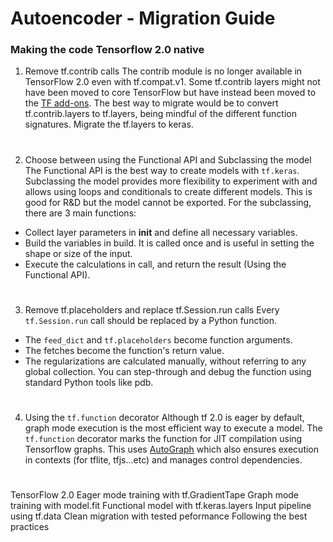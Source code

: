 # Autoencoder - Migration Guide
### Making the code Tensorflow 2.0 native
1. Remove tf.contrib calls
The contrib module is no longer available in TensorFlow 2.0 even with tf.compat.v1. Some tf.contrib layers might not have been moved to core TensorFlow but have instead been moved to the [TF add-ons](https://github.com/tensorflow/addons). The best way to migrate would be to convert tf.contrib.layers to tf.layers, being mindful of the different function signatures. Migrate the tf.layers to keras.
#
2. Choose between using the Functional API and Subclassing the model
The Functional API is the best way to create models with `tf.keras`. Subclassing the model provides more flexibility to experiment with and allows using loops and conditionals to create different models. This is good for R&D but the model cannot be exported.
For the subclassing, there are 3 main functions:
- Collect layer parameters in __init__ and define all necessary variables.
- Build the variables in build. It is called once and is useful in setting the shape or size of the input.
- Execute the calculations in call, and return the result (Using the Functional API).
#
3. Remove tf.placeholders and replace tf.Session.run calls
Every `tf.Session.run` call should be replaced by a Python function.
- The `feed_dict` and `tf.placeholders` become function arguments.
- The fetches become the function's return value.
- The regularizations are calculated manually, without referring to any global collection.
You can step-through and debug the function using standard Python tools like pdb.
#
4. Using the `tf.function` decorator
Although tf 2.0 is eager by default, graph mode execution is the most efficient way to execute a model. The `tf.function` decorator marks the function for JIT compilation using Tensorflow graphs. This uses [AutoGraph](https://render.githubusercontent.com/view/autograph.ipynb) which also ensures execution in contexts (for tflite, tfjs...etc) and manages control dependencies.
#

 TensorFlow 2.0
 Eager mode training with tf.GradientTape
 Graph mode training with model.fit
 Functional model with tf.keras.layers
 Input pipeline using tf.data
 Clean migration with tested peformance
 Following the best practices